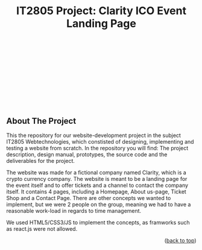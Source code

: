 <br>
<h1 align="center" style="padding-bottom: 200px;">IT2805 Project: Clarity ICO Event Landing Page</h1>



<!-- ABOUT THE PROJECT -->
## About The Project

This the repository for our website-development project in the subject IT2805 Webtechnologies, which constisted of designing, implementing and testing a website from scratch. In the repository you will find: The project description, design manual, prototypes, the source code and the deliverables for the project.

The website was made for a fictional company named Clarity, which is a crypto currency company. The website is meant to be a landing page for the event itself and to offer tickets and a channel to contact the company itself. It contains 4 pages, including a Homepage, About us-page, Ticket Shop and a Contact Page. There are other concepts we wanted to implement, but we were 2 people on the group, meaning we had to have a reasonable work-load in regards to time management.


We used HTML5/CSS3/JS to implement the concepts, as framworks such as react.js were not allowed. 

<p align="right">(<a href="#top">back to top</a>)</p>

